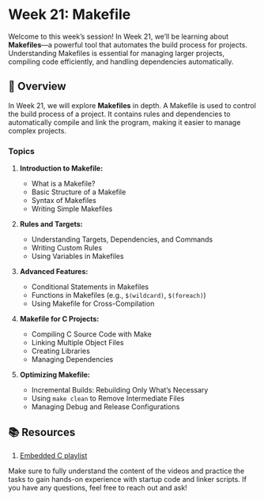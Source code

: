 # Week 21: Makefile

Welcome to this week’s session! In Week 21, we’ll be learning about **Makefiles**—a powerful tool that automates the build process for projects. Understanding Makefiles is essential for managing larger projects, compiling code efficiently, and handling dependencies automatically.

## 📖 Overview

In Week 21, we will explore **Makefiles** in depth. A Makefile is used to control the build process of a project. It contains rules and dependencies to automatically compile and link the program, making it easier to manage complex projects.

### Topics

1. **Introduction to Makefile:**
   - What is a Makefile?
   - Basic Structure of a Makefile
   - Syntax of Makefiles
   - Writing Simple Makefiles

2. **Rules and Targets:**
   - Understanding Targets, Dependencies, and Commands
   - Writing Custom Rules
   - Using Variables in Makefiles

3. **Advanced Features:**
   - Conditional Statements in Makefiles
   - Functions in Makefiles (e.g., `$(wildcard)`, `$(foreach)`)
   - Using Makefile for Cross-Compilation

4. **Makefile for C Projects:**
   - Compiling C Source Code with Make
   - Linking Multiple Object Files
   - Creating Libraries
   - Managing Dependencies

5. **Optimizing Makefile:**
   - Incremental Builds: Rebuilding Only What’s Necessary
   - Using `make clean` to Remove Intermediate Files
   - Managing Debug and Release Configurations

## 📚 Resources

1. [Embedded C playlist](https://www.youtube.com/playlist?list=PLR-WDZsV9pQhsJsPn6nETpICM5m3rat5S)

Make sure to fully understand the content of the videos and practice the tasks to gain hands-on experience with startup code and linker scripts. If you have any questions, feel free to reach out and ask!
